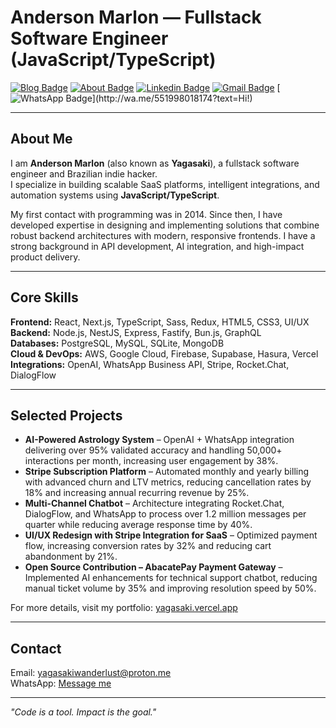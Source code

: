 # Anderson Marlon — Fullstack Software Engineer (JavaScript/TypeScript)

[![Blog Badge](https://img.shields.io/badge/-Blog-2a3636?style=flat-square&logo=googlenearby&logoColor=fff&link=https://yagasaki.vercel.app)](https://yagasaki.vercel.app)
[![About Badge](https://img.shields.io/badge/-About%20Me-2a3636?style=flat-square&logo=googlenearby&logoColor=fff&link=https://yagasaki.vercel.app/about)](https://yagasaki.vercel.app/about)
[![Linkedin Badge](https://img.shields.io/badge/-LinkedIn-2a3636?style=flat-square&logo=googlenearby&logoColor=fff&link=https://www.linkedin.com/in/andersonmarlon/)](https://www.linkedin.com/in/andersonmarlon/) 
[![Gmail Badge](https://img.shields.io/badge/-Gmail-2a3636?style=flat-square&logo=Gmail&logoColor=fff&link=mailto:anderson18.marlon@gmail.com)](mailto:anderson18.marlon@gmail.com)
[![WhatsApp Badge](https://img.shields.io/badge/-WhatsApp-2a3636?style=flat-square&logo=whatsapp&logoColor=fff&link=http://wa.me/551998018174?text=Hi!)](http://wa.me/551998018174?text=Hi!)

---

## About Me
I am **Anderson Marlon** (also known as **Yagasaki**), a fullstack software engineer and Brazilian indie hacker.  
I specialize in building scalable SaaS platforms, intelligent integrations, and automation systems using **JavaScript/TypeScript**.  

My first contact with programming was in 2014. Since then, I have developed expertise in designing and implementing solutions that combine robust backend architectures with modern, responsive frontends. I have a strong background in API development, AI integration, and high-impact product delivery.

---

## Core Skills
**Frontend:** React, Next.js, TypeScript, Sass, Redux, HTML5, CSS3, UI/UX  
**Backend:** Node.js, NestJS, Express, Fastify, Bun.js, GraphQL  
**Databases:** PostgreSQL, MySQL, SQLite, MongoDB  
**Cloud & DevOps:** AWS, Google Cloud, Firebase, Supabase, Hasura, Vercel  
**Integrations:** OpenAI, WhatsApp Business API, Stripe, Rocket.Chat, DialogFlow

---

## Selected Projects
- **AI-Powered Astrology System** – OpenAI + WhatsApp integration delivering over 95% validated accuracy and handling 50,000+ interactions per month, increasing user engagement by 38%.  
- **Stripe Subscription Platform** – Automated monthly and yearly billing with advanced churn and LTV metrics, reducing cancellation rates by 18% and increasing annual recurring revenue by 25%.  
- **Multi-Channel Chatbot** – Architecture integrating Rocket.Chat, DialogFlow, and WhatsApp to process over 1.2 million messages per quarter while reducing average response time by 40%.  
- **UI/UX Redesign with Stripe Integration for SaaS** – Optimized payment flow, increasing conversion rates by 32% and reducing cart abandonment by 21%.  
- **Open Source Contribution – AbacatePay Payment Gateway** – Implemented AI enhancements for technical support chatbot, reducing manual ticket volume by 35% and improving resolution speed by 50%.  

For more details, visit my portfolio: [yagasaki.vercel.app](https://yagasaki.vercel.app/about)

---

## Contact
Email: [yagasakiwanderlust@proton.me](mailto:yagasakiwanderlust@proton.me)  
WhatsApp: [Message me](http://wa.me/551998018174?text=Hi!)

---

*"Code is a tool. Impact is the goal."*
